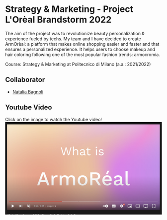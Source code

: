 # Strategy & Marketing - Project L'Orèal Brandstorm 2022
The aim of the project was to revolutionize beauty personalization & experience fueled by techs. My team and I have decided to create ArmOrèal: a platform that makes online shopping easier and faster and that ensures a personalized experience. It helps users to choose makeup and hair coloring following one of the most popular fashion trends: armocromia.

Course: Strategy & Marketing at Politecnico di Milano (a.a.: 2021/2022)

## Collaborator
- [Natalia Bagnoli](https://github.com/NataliaBagnoli)


## Youtube Video
Click on the image to watch the Youtube video!
![IMAGE ALT TEXT HERE](https://github.com/fillics/Strategy-Marketing-Project/blob/main/Screen.png)


